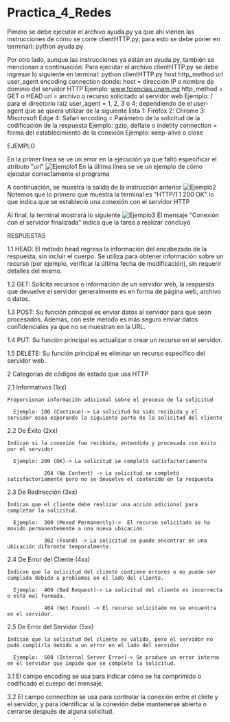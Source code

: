 # Practica_4_Redes
Pimero se debe ejecutar el archivo ayuda.py ya que ahí vienen las instrucciones de cómo se corre clientHTTP.py; para esto se debe poner en terminarl:
python ayuda.py

Por otro lado, aunque las instrucciones ya están en ayuda.py, también se mencionan a continuación:
Para ejecutar el archivo clientHTTP.py se debe ingresar lo siguiente en terminal:
python clientHTTP.py host http_method url user_agent encoding connection
donde:
host = dirección IP o nombre de dominio del servidor HTTP
  Ejemplo: www.fciencias.unam.mx
http_method = GET o HEAD
url = archivo o recurso solicitado al servidor web
  Ejemplo: / para el directorio raíz
user_agent = 1, 2, 3 o 4; dependiendo de el user-agent que se quiera utilizar de la siguiente lista
    1: Firefox
    2: Chrome
    3: Miscrosoft Edge
    4: Safari
encoding = Parámetro de la solicitud de la codificación de la respuesta
  Ejemplo: gzip, deflate o indetity
connection = forma del establecimiento de la conexión
  Ejemplo: keep-alive o close

EJEMPLO 

En la primer línea se ve un error en la ejecución ya que faltó especificar el atributo "url"
![Ejemplo1](https://github.com/TaniaRmz/Practica_4_Redes/assets/88344062/4a25c4ae-fd63-4a55-95c8-8eaa46a455bb)
En la úlitma línea se ve un ejemplo de cómo ejecutar correctamente el programa

A continuación, se muestra la salida de la instrucción anterior
![Ejemplo2](https://github.com/TaniaRmz/Practica_4_Redes/assets/88344062/0123d26c-f3c2-4147-aa4b-55a90d22a1f8)
Notemos que lo primero que muestra la terminal es "HTTP/1.1 200 OK" lo que indica que se estableció una conexión con el servidor HTTP

Al final, la terminal mostrará lo siguiente
![Ejemplo3](https://github.com/TaniaRmz/Practica_4_Redes/assets/88344062/db58d603-51c3-4bc0-bbc1-b7cf4968643e)
El mensaje "Conexión con el servidor finalizada" indica que la tarea a realizar concluyó

RESPUESTAS

1.1 HEAD: El método head regresa la información del encabezado de la respuesta, sin incluir el cuerpo. Se utiliza para obtener información sobre un recurso (por ejemplo, verificar la última fecha de modificación),
sin requerir detalles del mismo.

1.2 GET: Solicita recursos o información de un servidor web, la respuesta que devuelve el servidor generalmente es en forma de página web, archivo o datos.

1.3 POST: Su función principal es enviar datos al servidor para que sean procesados. Además, con este método es más seguro enviar datos confidenciales ya que no se muestran en la URL.

1.4 PUT: Su función principal es actualizar o crear un recurso en el servidor.

1.5 DELETE: Su función principal es eliminar un recurso específico del servidor web.


2 Categorías de códigos de estado que usa HTTP

  2.1 Informativos (1xx)
  
    Proporcionan información adicional sobre el proceso de la solicitud 
    
      Ejemplo: 100 (Continue)-> La solicitud ha sido recibida y el servidor esáa esperando la siguiente parte de la solicitud del cliente

      
  2.2 De Éxito (2xx)
  
    Indican si la conexión fue recibida, entendida y procesada con éxito por el servidor
    
      Ejemplo: 200 (OK)-> La solicitud se completó satisfactoriamente
      
                204 (No Content) -> La solicitud se completó satisfactoriamente pero no se devuelve el contenido en la respuesta

                
  2.3 De Redirección (3xx)
  
    Indican que el cliente debe realizar una acción adicional para completar la solicitud.
    
      Ejemplo:  300 (Moved Permanently)->  El recurso solicitado se ha movido permanentemente a una nueva ubicación.
      
                302 (Found) -> La solicitud se puede encontrar en una ubicación diferente temporalmente.

                
  2.4 De Error del Cliente (4xx)
  
    Indican que la solicitud del cliente contiene errores o no puede ser cumplida debido a problemas en el lado del cliente. 
    
      Ejemplo:  400 (Bad Request)-> La solicitud del cliente es incorrecta o está mal formada.
      
                404 (Not Found) -> El recurso solicitado no se encuentra en el servidor.

                
  2.5 De Error del Servidor (5xx)
  
    Indican que la solicitud del cliente es válida, pero el servidor no pudo cumplirla debido a un error en el lado del servidor
    
      Ejemplo:  500 (Internal Server Error)-> Se produce un error interno en el servidor que impide que se complete la solicitud.
      

3.1 El campo encoding se usa para indicar cómo se ha comprimido o codificado el cuerpo del mensaje.

3.2 El campo connection se usa para controlar la conexión entre el cliete y el servidor, y para identificar si la conexión debe mantenerse abierta o cerrarse después de alguna solicitud.
              
